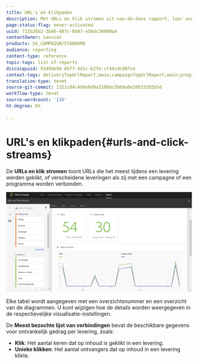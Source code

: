```yaml
---
title: URL's en klikpaden
description: Met URLs en klik stromen uit-van-de-doos rapport, leer over het succes van URLs in uw leveringen.
page-status-flag: never-activated
uuid: 712b26b2-3b4b-487c-8d47-e56dc34609a4
contentOwner: sauviat
products: SG_CAMPAIGN/STANDARD
audience: reporting
content-type: reference
topic-tags: list-of-reports
discoiquuid: 9349de98-6b77-4d1c-b2fe-cf44cdcd07ce
context-tags: deliveryTopUrlReport,main;campaignTopUrlReport,main;programTopUrlReport,main
translation-type: tm+mt
source-git-commit: 1321c84c49de6d9a318bbc5bb8a0e28b332d2b5d
workflow-type: tm+mt
source-wordcount: '116'
ht-degree: 6%

---
```



# URL&#39;s en klikpaden{#urls-and-click-streams}

De **URLs en klik stromen** toont URLs die het meest tijdens een levering werden geklikt, of verscheidene leveringen als zij met een campagne of een programma worden verbonden.

![](assets/delivery_reports_8.png)

Elke tabel wordt aangegeven met een overzichtsnummer en een overzicht van de diagrammen. U kunt wijzigen hoe de details worden weergegeven in de respectievelijke visualisatie-instellingen.

De **Meest bezochte lijst van verbindingen** bevat de beschikbare gegevens voor ontvankelijk gedrag per levering, zoals:

* **Klik**: Het aantal keren dat op inhoud is geklikt in een levering.
* **Unieke klikken**: Het aantal ontvangers dat op inhoud in een levering klikte.

